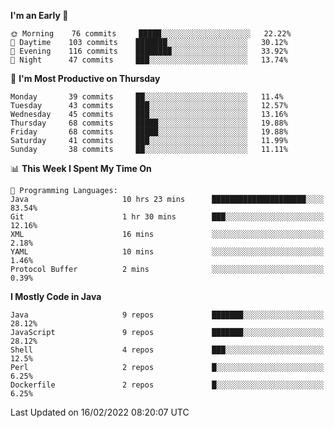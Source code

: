 <!--START_SECTION:waka-->
**I'm an Early 🐤** 

```text
🌞 Morning    76 commits     █████░░░░░░░░░░░░░░░░░░░░   22.22% 
🌆 Daytime    103 commits    ███████░░░░░░░░░░░░░░░░░░   30.12% 
🌃 Evening    116 commits    ████████░░░░░░░░░░░░░░░░░   33.92% 
🌙 Night      47 commits     ███░░░░░░░░░░░░░░░░░░░░░░   13.74%

```
📅 **I'm Most Productive on Thursday** 

```text
Monday       39 commits     ██░░░░░░░░░░░░░░░░░░░░░░░   11.4% 
Tuesday      43 commits     ███░░░░░░░░░░░░░░░░░░░░░░   12.57% 
Wednesday    45 commits     ███░░░░░░░░░░░░░░░░░░░░░░   13.16% 
Thursday     68 commits     █████░░░░░░░░░░░░░░░░░░░░   19.88% 
Friday       68 commits     █████░░░░░░░░░░░░░░░░░░░░   19.88% 
Saturday     41 commits     ███░░░░░░░░░░░░░░░░░░░░░░   11.99% 
Sunday       38 commits     ██░░░░░░░░░░░░░░░░░░░░░░░   11.11%

```


📊 **This Week I Spent My Time On** 

```text
💬 Programming Languages: 
Java                     10 hrs 23 mins      █████████████████████░░░░   83.54% 
Git                      1 hr 30 mins        ███░░░░░░░░░░░░░░░░░░░░░░   12.16% 
XML                      16 mins             ░░░░░░░░░░░░░░░░░░░░░░░░░   2.18% 
YAML                     10 mins             ░░░░░░░░░░░░░░░░░░░░░░░░░   1.46% 
Protocol Buffer          2 mins              ░░░░░░░░░░░░░░░░░░░░░░░░░   0.39%

```

**I Mostly Code in Java** 

```text
Java                     9 repos             ███████░░░░░░░░░░░░░░░░░░   28.12% 
JavaScript               9 repos             ███████░░░░░░░░░░░░░░░░░░   28.12% 
Shell                    4 repos             ███░░░░░░░░░░░░░░░░░░░░░░   12.5% 
Perl                     2 repos             █░░░░░░░░░░░░░░░░░░░░░░░░   6.25% 
Dockerfile               2 repos             █░░░░░░░░░░░░░░░░░░░░░░░░   6.25%

```



 Last Updated on 16/02/2022 08:20:07 UTC
<!--END_SECTION:waka-->

